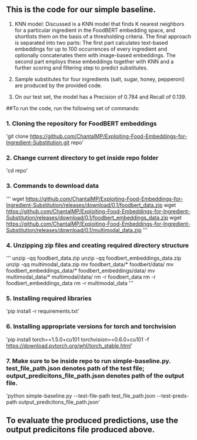 ## This is the code for our simple baseline. 
1. KNN model: Discussed is a KNN model that finds K nearest neighbors for a particular ingredient in the FoodBERT embedding space, and shortlists them on the basis of a thresholding criteria. The final approach is separated into two parts: The first part calculates text-based embeddings for up to 100 occurrences of every ingredient and optionally concatenates them with image-based embeddings. The second part employs these embeddings together with KNN and a further scoring and filtering step to predict substitutes.

2. Sample substitutes for four ingredients (salt, sugar, honey, pepperoni) are produced by the provided code.

3. On our test set, the model has a Precision of 0.784 and Recall of 0.139.

##To run the code, run the following set of commands:

### 1. Cloning the repository for FoodBERT embeddings
'git clone https://github.com/ChantalMP/Exploiting-Food-Embeddings-for-Ingredient-Substitution.git repo'

### 2. Change current directory to get inside repo folder
'cd repo'

### 3. Commands to download data
'''
    wget https://github.com/ChantalMP/Exploiting-Food-Embeddings-for-Ingredient-Substitution/releases/download/0.1/foodbert_data.zip
    wget https://github.com/ChantalMP/Exploiting-Food-Embeddings-for-Ingredient-Substitution/releases/download/0.1/foodbert_embeddings_data.zip
    wget https://github.com/ChantalMP/Exploiting-Food-Embeddings-for-Ingredient-Substitution/releases/download/0.1/multimodal_data.zip
'''

### 4. Unzipping zip files and creating required directory structure
'''
    unzip -qq foodbert_data.zip
    unzip -qq foodbert_embeddings_data.zip
    unzip -qq multimodal_data.zip
    mv foodbert_data/* foodbert/data/
    mv foodbert_embeddings_data/* foodbert_embeddings/data/
    mv multimodal_data/* multimodal/data/
    rm -r foodbert_data
    rm -r foodbert_embeddings_data
    rm -r multimodal_data
'''

### 5. Installing required libraries
'pip install -r requirements.txt'

### 6. Installing appropriate versions for torch and torchvision
'pip install torch==1.5.0+cu101 torchvision==0.6.0+cu101 -f https://download.pytorch.org/whl/torch_stable.html'

### 7. Make sure to be inside repo to run simple-baseline.py. test_file_path.json denotes path of the test file; output_predicitons_file_path.json denotes path of the output file.

'python simple-baseline.py --test-file-path test_file_path.json --test-preds-path output_predicitons_file_path.json'

## To evaluate the produced predictions, use the output predicitons file produced above.
